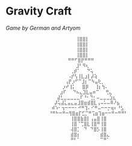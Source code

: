 # Gravity Craft
 
_Game by German and Artyom_

                
                              ⢸⣿⣿⡇⠀⠀⠀⠀⠀⠀⠀⠀⠀⠀⠀⠀⠀ ⠀⠀⠀⠀⠀⠀⠀⠀⠀⠀⠀⠀⠀
                              ⢸⣿⣿⡇⠀⠀⠀⠀⠀⠀⠀⠀⠀⠀⠀⠀⠀ ⠀⠀⠀⠀⠀⠀⠀⠀⠀⠀⠀⠀⠀
                              ⢸⣿⣿⡇⠀⠀⠀⠀⠀⠀⠀⠀⠀⠀⠀⠀⠀ ⠀⠀⠀⠀⠀⠀⠀⠀⠀⠀⠀⠀⠀
                              ⢸⣿⣿⡇⠀⠀⠀⠀⠀⠀⠀⠀⠀⠀⠀⠀⠀ ⠀⠀⠀⠀⠀⠀⠀⠀⠀⠀⠀     
                           ⠛⠛⠋⣿⡟⠛⠛⠛⠀⠀⠀⠀⠀⠀⠀⠀⠀⠀⠀ ⠀⠀⠀⠀⠀⠀⠀⠀⠀⠀⠀⠀⠀
                              ⣸⠃⠻⢆⠀⠀⠀⠀⠀⠀⠀⠀⠀⠀⠀⠀⠀ ⠀⠀⠀⠀⠀⠀⠀⠀⠀⠀⠀
                            ⢀⡾⠁⠀⠀⠙⢥⠀⠀⠀⠀⠀⠀⠀⠀⠀⠀⠀⠀ ⠀⠀⠀⠀⠀⠀⠀⠀⠀⠀
                           ⠠⡞⢣⢸⣇⣰⡇⡼⢵⠀⠀⠀⠀⠀⠀⠀⠀⠀⠀⠀ ⠀⠀⠀⠀⠀⠀⠀⠀⠀
                          ⢠⡟⡰⠋⠉⣸⡆⠉⠳⣤⢗⡀⠀⠀⠀⠀⠀⠀⠀⠀⠀ ⠀⠀⠀⠀⠀⠀⠀⠀
                         ⡰⠞⢸⡅⠀⠀⣿⡿⠀⠀⢸⡆⢳⠄⠀⠀⠀⠀⠀⠀⠀⠀ ⠀⠀⠀⠀⠀⠀⠀
                        ⣰⠏⠀⠀⠙⠦⣄⣹⣇⣤⠶⠉⠀⠀⢛⣄⠀⠀⠀⠀⠀⠀⠀ ⠀⠀⠀⠀⠀⠀
                       ⣼⣃⣀⣀⣀⣀⣀⠏⠘⠂⢙⡂⠤⣀⣀⣀⣱⣆⠀⠀⠀⠀⠀⠀ ⠀⠀⠀⠀⠀
                      ⡼⢥⣼⣅⣤⣄⣤⣸⣿⣶⣾⣿⣇⢠⠤⠥⠤⠿⠜⣦⠀⠀⠀⠀⠀ ⠀⠀⠀⠀
                     ⠾⠱⠂⢲⠒⠒⠒⠂⠚⠛⢹⠄⠊⠛⠤⠒⠒⡒⢶⠆⠘⣣⠀⠀⠀⠀ ⠀⠀⠀
                    ⠘⠛⠓⠒⠛⠒⢻⣿⣶⡏⣋⡉⠛⢩⣶⢹⣶⠒⠒⠛⠒⠛⠛⠃⠀⠀⠀ ⠀⠀⠀⠀⠀⠀⠀⠀⠀
                            ⢸⣿⣿⣷⣿⡇⢠⣤⣿⢸⣿⠀⠀⠀⠀⠀⠀⠀⠀⠀⠀ ⠀⠀⠀⠀⠀⠀⠀⠀⠀
                            ⢸⣿⠈⢉⣿⣇⢸⣿⠛⢸⣿⠀⠀⠀⠀⠀⠀⠀⠀⠀⠀ ⠀⠀⠀⠀⠀⠀⠀⠀⠀
                            ⢼⣿⡁⠀⠙⠀⠙⣿⡣⢸⣿⠀⠀⠀⠀⠀⠀⠀⠀⠀⠀ ⠀⠀⠀⠀⠀⠀⠀⠀⠀
                            ⣾⣿⡆⠀⠀⠀⠀⠀⠀⣾⣿⣄⠀⠀⠀⠀⠀⠀⠀⠀⠀ ⠀⠀⠀⠀⠀⠀⠀⠀⠀
                            ⠛⠃⠁⠀⠀⠀⠀⠀⠀⠉⠛⠁⠀